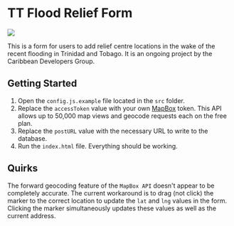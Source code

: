 # TT Flood Relief Form
![](https://res.cloudinary.com/rezziemaven/image/upload/v1540265097/My%20Projects/TT%20Flood%20Relief%20Form/Screen_Shot_2018-10-23_at_5.24.38_AM.png)



This is a form for users to add relief centre locations in the wake of the recent flooding in Trinidad and Tobago. It is an ongoing project by the Caribbean Developers Group.

## Getting Started

1. Open the `config.js.example` file located in the `src` folder.
2. Replace the `accessToken` value with your own [MapBox](https://www.mapbox.com/signup/) token. This API allows up to 50,000 map views and geocode requests each on the free plan.
3. Replace the `postURL` value with the necessary URL to write to the database.
4. Run the `index.html` file. Everything should be working.

## Quirks

The forward geocoding feature of the `MapBox API` doesn't appear to be completely accurate. The current workaround is to drag (not click) the marker to the correct location to update the `lat` and `lng` values in the form. Clicking the marker simultaneously updates these values as well as the current address. 